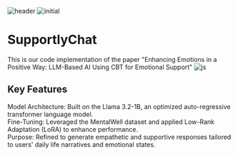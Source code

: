 ![header](https://capsule-render.vercel.app/api?type=wave&color=0:A8D08D,100:EAF7E0&height=300&section=header&text=SupportlyChat%20&fontSize=90)
![initial](https://github.com/user-attachments/assets/3ab11366-589e-4156-8fa8-630ff7288072)
# SupportlyChat
This is our code implementation of the paper "Enhancing Emotions in a Positive Way: LLM-Based AI Using CBT for Emotional Support"
![js](https://img.shields.io/badge/Python-3776AB?style=for-the-badge&logo=python&logoColor=white)

## Key Features

Model Architecture: Built on the Llama 3.2-1B, an optimized auto-regressive transformer language model. \
Fine-Tuning: Leveraged the MentalWell dataset and applied Low-Rank Adaptation (LoRA) to enhance performance. \
Purpose: Refined to generate empathetic and supportive responses tailored to users' daily life narratives and emotional states.




